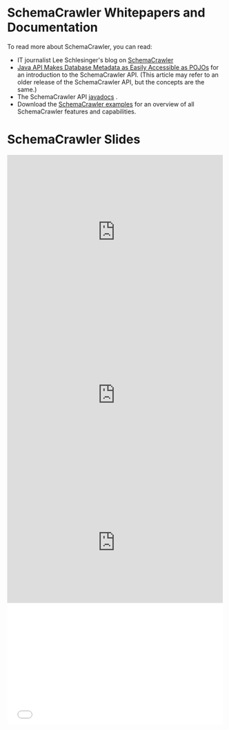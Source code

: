 # SchemaCrawler Whitepapers and Documentation
To read more about SchemaCrawler, you can read:

- IT journalist Lee Schlesinger's blog on
 [SchemaCrawler](http://www.schlesinger.us/?p=650)
- [Java API Makes Database Metadata as Easily Accessible as
 POJOs](http://www.devx.com/Java/Article/32443) for an introduction
 to the SchemaCrawler API. (This article may refer to an older
 release of the SchemaCrawler API, but the concepts are the same.)
- The SchemaCrawler API [javadocs](apidocs/index.html) .
- Download the [SchemaCrawler
 examples](https://sourceforge.net/projects/schemacrawler/files/SchemaCrawler%20Examples/)
 for an overview of all SchemaCrawler features and capabilities.

# SchemaCrawler Slides

<iframe src="http://www.slideshare.net/slideshow/embed_code/8267188" 
 width="500" height="355" frameborder="0" marginwidth="0" marginheight="0" scrolling="no"></iframe>

<iframe src="http://prezi.com/embed/sljesacs5cwd/?bgcolor=ffffff&amp;lock_to_path=0&amp;autoplay=0&amp;autohide_ctrls=0&amp;features=undefined&amp;disabled_features=undefined" 
 width="500" height="400" frameBorder="0" allowfullscreen="true"></iframe> 
 
<iframe src="http://player.vimeo.com/video/102187316" 
 width="500" height="281" frameborder="0" allowfullscreen="true"></iframe> 

<iframe src="//www.youtube.com/embed/zYPfOzImuTk" 
 width="500" height="281" frameborder="0" allowfullscreen="true"></iframe>
 